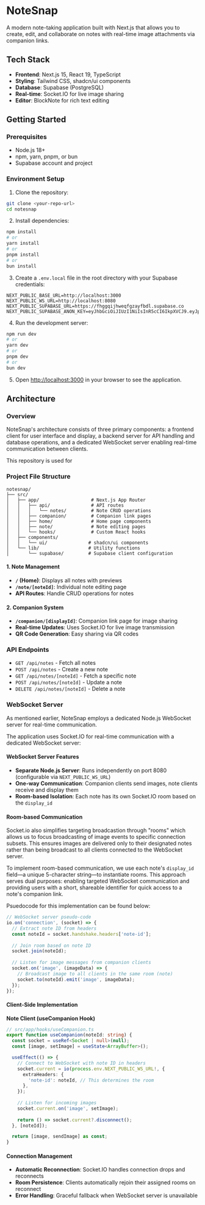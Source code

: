 # NoteSnap

A modern note-taking application built with Next.js that allows you to create, edit, and collaborate on notes with real-time image attachments via companion links.

## Tech Stack

- **Frontend**: Next.js 15, React 19, TypeScript
- **Styling**: Tailwind CSS, shadcn/ui components
- **Database**: Supabase (PostgreSQL)
- **Real-time**: Socket.IO for live image sharing
- **Editor**: BlockNote for rich text editing


## Getting Started

### Prerequisites

- Node.js 18+ 
- npm, yarn, pnpm, or bun
- Supabase account and project

### Environment Setup

1. Clone the repository:
```bash
git clone <your-repo-url>
cd notesnap
```

2. Install dependencies:
```bash
npm install
# or
yarn install
# or
pnpm install
# or
bun install
```

3. Create a `.env.local` file in the root directory with your Supabase credentials:
```env
NEXT_PUBLIC_BASE_URL=http://localhost:3000
NEXT_PUBLIC_WS_URL=http://localhost:8080
NEXT_PUBLIC_SUPABASE_URL=https://fhggqijhweqfgzayfbdl.supabase.co
NEXT_PUBLIC_SUPABASE_ANON_KEY=eyJhbGciOiJIUzI1NiIsInR5cCI6IkpXVCJ9.eyJpc3MiOiJzdXBhYmFzZSIsInJlZiI6ImZoZ2dxaWpod2VxZmd6YXlmYmRsIiwicm9sZSI6ImFub24iLCJpYXQiOjE3NTQ4NzIyNTcsImV4cCI6MjA3MDQ0ODI1N30.arMG9RUGTNQ97fgOTMibDwyxftcomySuASRW9NsrGYY
```

4. Run the development server:
```bash
npm run dev
# or
yarn dev
# or
pnpm dev
# or
bun dev
```

5. Open [http://localhost:3000](http://localhost:3000) in your browser to see the application.

## Architecture

### Overview
NoteSnap's architecture consists of three primary components: a frontend client for user interface and display, a backend server for API handling and database operations, and a dedicated WebSocket server enabling real-time communication between clients.

This repository is used for 

### Project File Structure

```
notesnap/
├── src/
│   ├── app/                   # Next.js App Router
│   │   ├── api/               # API routes
│   │   │   └── notes/         # Note CRUD operations
│   │   ├── companion/         # Companion link pages
│   │   ├── home/              # Home page components
│   │   ├── note/              # Note editing pages
│   │   └── hooks/             # Custom React hooks
│   ├── components/            
│   │   └── ui/               # shadcn/ui components
│   └── lib/                  # Utility functions
│       └── supabase/         # Supabase client configuration
```

#### 1. **Note Management**
- **`/` (Home)**: Displays all notes with previews
- **`/note/[noteId]`**: Individual note editing page
- **API Routes**: Handle CRUD operations for notes

#### 2. **Companion System**
- **`/companion/[displayId]`**: Companion link page for image sharing
- **Real-time Updates**: Uses Socket.IO for live image transmission
- **QR Code Generation**: Easy sharing via QR codes

### API Endpoints

- `GET /api/notes` - Fetch all notes
- `POST /api/notes` - Create a new note
- `GET /api/notes/[noteId]` - Fetch a specific note
- `POST /api/notes/[noteId]` - Update a note
- `DELETE /api/notes/[noteId]` - Delete a note

### WebSocket Server

As mentioned earlier, NoteSnap employs a dedicated Node.js WebSocket server for real-time communication.

The application uses Socket.IO for real-time communication with a dedicated WebSocket server:

#### WebSocket Server Features
- **Separate Node.js Server**: Runs independently on port 8080 (configurable via `NEXT_PUBLIC_WS_URL`)
- **One-way Communication**: Companion clients send images, note clients receive and display them
- **Room-based Isolation**: Each note has its own Socket.IO room based on the `display_id`

#### Room-based Communication

Socket.io also simplifies targeting broadcastion through "rooms" which allows us to focus broadcasting of image events to specific connection subsets. This ensures images are delivered only to their designated notes rather than being broadcast to all clients connected to the WebSocket server.

To implement room-based communication, we use each note's ```display_id``` field—a unique 5-character string—to instantiate rooms. This approach serves dual purposes: enabling targeted WebSocket communication and providing users with a short, shareable identifier for quick access to a note's companion link.

Psuedocode for this implementation can be found below:

```javascript
// WebSocket server pseudo-code
io.on('connection', (socket) => {
  // Extract note ID from headers
  const noteId = socket.handshake.headers['note-id'];
  
  // Join room based on note ID
  socket.join(noteId);
  
  // Listen for image messages from companion clients
  socket.on('image', (imageData) => {
    // Broadcast image to all clients in the same room (note)
    socket.to(noteId).emit('image', imageData);
  });
});
```

#### Client-Side Implementation

**Note Client (useCompanion Hook)**
```typescript
// src/app/hooks/useCompanion.ts
export function useCompanion(noteId: string) {
  const socket = useRef<Socket | null>(null);
  const [image, setImage] = useState<ArrayBuffer>();

  useEffect(() => {
    // Connect to WebSocket with note ID in headers
    socket.current = io(process.env.NEXT_PUBLIC_WS_URL!, {
      extraHeaders: {
        'note-id': noteId, // This determines the room
      },
    });
    
    // Listen for incoming images
    socket.current.on('image', setImage);
    
    return () => socket.current?.disconnect();
  }, [noteId]);

  return [image, sendImage] as const;
}
```

#### Connection Management
- **Automatic Reconnection**: Socket.IO handles connection drops and reconnects
- **Room Persistence**: Clients automatically rejoin their assigned rooms on reconnect
- **Error Handling**: Graceful fallback when WebSocket server is unavailable
